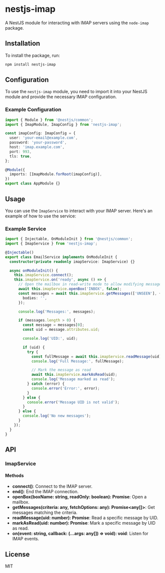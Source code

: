 # nestjs-imap

A NestJS module for interacting with IMAP servers using the `node-imap` package.

## Installation

To install the package, run:

```bash
npm install nestjs-imap
```

## Configuration

To use the `nestjs-imap` module, you need to import it into your NestJS module and provide the necessary IMAP configuration.

### Example Configuration

```typescript
import { Module } from '@nestjs/common';
import { ImapModule, ImapConfig } from 'nestjs-imap';

const imapConfig: ImapConfig = {
  user: 'your-email@example.com',
  password: 'your-password',
  host: 'imap.example.com',
  port: 993,
  tls: true,
};

@Module({
  imports: [ImapModule.forRoot(imapConfig)],
})
export class AppModule {}
```

## Usage

You can use the `ImapService` to interact with your IMAP server. Here's an example of how to use the service:

### Example Service

```typescript
import { Injectable, OnModuleInit } from '@nestjs/common';
import { ImapService } from 'nestjs-imap';

@Injectable()
export class EmailService implements OnModuleInit {
  constructor(private readonly imapService: ImapService) {}

  async onModuleInit() {
    this.imapService.connect();
    this.imapService.on('ready', async () => {
      // Open the mailbox in read-write mode to allow modifying message flags
      await this.imapService.openBox('INBOX', false);
      const messages = await this.imapService.getMessages(['UNSEEN'], {
        bodies: '',
      });

      console.log('Messages:', messages);

      if (messages.length > 0) {
        const message = messages[0];
        const uid = message.attributes.uid;

        console.log('UID:', uid);

        if (uid) {
          try {
            const fullMessage = await this.imapService.readMessage(uid);
            console.log('Full Message:', fullMessage);

            // Mark the message as read
            await this.imapService.markAsRead(uid);
            console.log('Message marked as read');
          } catch (error) {
            console.error('Error:', error);
          }
        } else {
          console.error('Message UID is not valid');
        }
      } else {
        console.log('No new messages');
      }
    });
  }
}
```

## API

### ImapService

#### Methods

- **connect()**: Connect to the IMAP server.
- **end()**: End the IMAP connection.
- **openBox(boxName: string, readOnly: boolean): Promise<void>**: Open a mailbox.
- **getMessages(criteria: any, fetchOptions: any): Promise<any[]>**: Get messages matching the criteria.
- **readMessage(uid: number): Promise<any>**: Read a specific message by UID.
- **markAsRead(uid: number): Promise<void>**: Mark a specific message by UID as read.
- **on(event: string, callback: (...args: any[]) => void): void**: Listen for IMAP events.

## License

MIT
